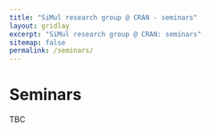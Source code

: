 ```yaml
---
title: "SiMul research group @ CRAN - seminars"
layout: gridlay
excerpt: "SiMul research group @ CRAN: seminars"
sitemap: false
permalink: /seminars/
---
```


# Seminars

TBC